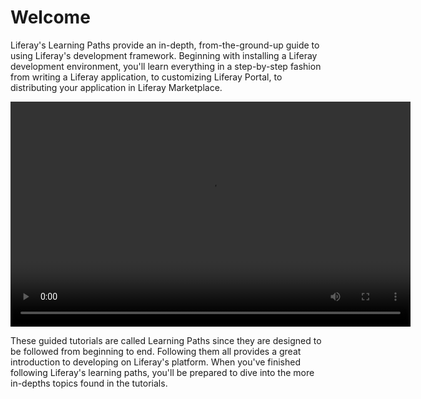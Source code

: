 # Welcome [](id=welcome)

Liferay's Learning Paths provide an in-depth, from-the-ground-up guide to using
Liferay's development framework. Beginning with installing a Liferay development
environment, you'll learn everything in a step-by-step fashion from writing a
Liferay application, to customizing Liferay Portal, to distributing your
application in Liferay Marketplace. 

<video height="360" width="640">
    <source src="https://dev.liferay.com/documents/10184/554464/develop-quickstart.webm" type="video/webm" /> 
    <source src="https://dev.liferay.com/documents/10184/554464/develop-quickstart.mp4" type="video/mp4" /> 
    Your browser does not support the video tag.
</video>


These guided tutorials are called Learning Paths since they are designed to be
followed from beginning to end. Following them all provides a great introduction
to developing on Liferay's platform. When you've finished following Liferay's
learning paths, you'll be prepared to dive into the more in-depths topics found
in the tutorials. 

